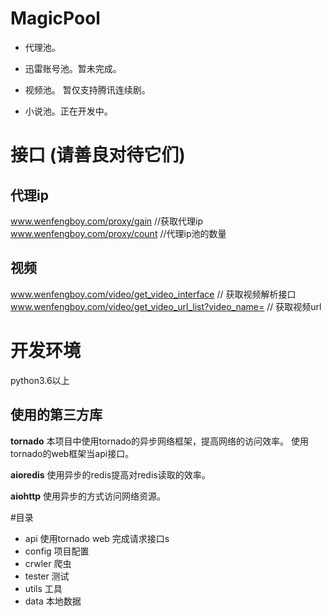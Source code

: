 # MagicPool
- 代理池。

- 迅雷账号池。暂未完成。

- 视频池。 暂仅支持腾讯连续剧。

- 小说池。正在开发中。

# 接口  (请善良对待它们)
## 代理ip
www.wenfengboy.com/proxy/gain    //获取代理ip
www.wenfengboy.com/proxy/count   //代理ip池的数量

## 视频
www.wenfengboy.com/video/get_video_interface     // 获取视频解析接口
www.wenfengboy.com/video/get_video_url_list?video_name=      // 获取视频url

# 开发环境
python3.6以上

## 使用的第三方库
**tornado**
本项目中使用tornado的异步网络框架，提高网络的访问效率。
使用tornado的web框架当api接口。

**aioredis**
使用异步的redis提高对redis读取的效率。

**aiohttp**
使用异步的方式访问网络资源。

#目录
- api
使用tornado web 完成请求接口s
- config
项目配置
- crwler
爬虫
- tester
测试
- utils
工具
- data
本地数据
